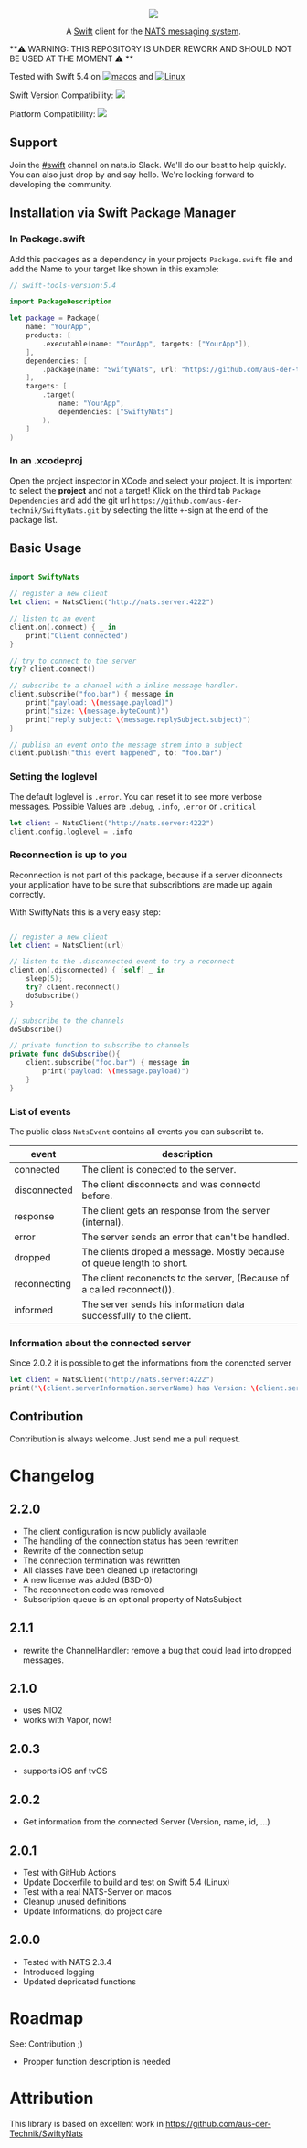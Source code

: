 <p align="center">
  <img src="./Resources/Logo@256.png">
</p>

<p align="center">
    A <a href="https://www.swift.org">Swift</a> client for the <a href="https://nats.io">NATS messaging system</a>.
</p>

**:warning: WARNING: THIS REPOSITORY IS UNDER REWORK AND SHOULD NOT BE USED AT THE MOMENT :warning: **

Tested with Swift 5.4 on [![macos](https://github.com/aus-der-Technik/swifty-nats/actions/workflows/macos.yml/badge.svg?branch=main)](https://github.com/aus-der-Technik/swifty-nats/actions/workflows/macos.yml) and [![Linux](https://github.com/aus-der-Technik/swifty-nats/actions/workflows/linux.yml/badge.svg?branch=main)](https://github.com/aus-der-Technik/swifty-nats/actions/workflows/linux.yml)

Swift Version Compatibility: [![](https://img.shields.io/endpoint?url=https%3A%2F%2Fswiftpackageindex.com%2Fapi%2Fpackages%2Faus-der-Technik%2Fswifty-nats%2Fbadge%3Ftype%3Dswift-versions)](https://swiftpackageindex.com/aus-der-Technik/swifty-nats)

Platform Compatibility: [![](https://img.shields.io/endpoint?url=https%3A%2F%2Fswiftpackageindex.com%2Fapi%2Fpackages%2Faus-der-Technik%2Fswifty-nats%2Fbadge%3Ftype%3Dplatforms)](https://swiftpackageindex.com/aus-der-Technik/swifty-nats)

## Support
Join the [#swift](https://natsio.slack.com/archives/C02D41BU0PQ) channel on nats.io Slack.
We'll do our best to help quickly. You can also just drop by and say hello. We're looking forward to developing the community.

## Installation via Swift Package Manager
### In Package.swift
Add this packages as a dependency in your projects `Package.swift` file and add the Name to your target like shown in this example:

```swift
// swift-tools-version:5.4

import PackageDescription

let package = Package(
    name: "YourApp",
    products: [
        .executable(name: "YourApp", targets: ["YourApp"]),
    ],
    dependencies: [
        .package(name: "SwiftyNats", url: "https://github.com/aus-der-technik/SwiftyNats.git", from: "2.2.0")
    ],
    targets: [
        .target(
            name: "YourApp",
            dependencies: ["SwiftyNats"]
        ),
    ]
)

```
### In an .xcodeproj
Open the project inspector in XCode and select your project. It is importent to select the **project** and not a target!
Klick on the third tab `Package Dependencies` and add the git url `https://github.com/aus-der-technik/SwiftyNats.git` by selecting the litte `+`-sign at the end of the package list.


## Basic Usage
```swift

import SwiftyNats

// register a new client
let client = NatsClient("http://nats.server:4222")

// listen to an event
client.on(.connect) { _ in
    print("Client connected")
}

// try to connect to the server
try? client.connect()

// subscribe to a channel with a inline message handler.
client.subscribe("foo.bar") { message in
    print("payload: \(message.payload)")
    print("size: \(message.byteCount)")
    print("reply subject: \(message.replySubject.subject)")
}

// publish an event onto the message strem into a subject
client.publish("this event happened", to: "foo.bar")

```


### Setting the loglevel
The default loglevel is `.error`. You can reset it to see more verbose messages. Possible
Values are `.debug`, `.info`, `.error` or `.critical`

```swift
let client = NatsClient("http://nats.server:4222")
client.config.loglevel = .info
```

### Reconnection is up to you
Reconnection is not part of this package, because if a server diconnects your application have to be sure that
subscribtions are made up again correctly.

With SwiftyNats this is a very easy step:

```swift

// register a new client
let client = NatsClient(url)

// listen to the .disconnected event to try a reconnect
client.on(.disconnected) { [self] _ in
    sleep(5);
    try? client.reconnect()
    doSubscribe()
}

// subscribe to the channels
doSubscribe()

// private function to subscribe to channels
private func doSubscribe(){
    client.subscribe("foo.bar") { message in
        print("payload: \(message.payload)")
    }
}
```

### List of events
The public class `NatsEvent` contains all events you can subscribt to.

| event        | description                                                            |
| ------------ | ---------------------------------------------------------------------- |
| connected    | The client is conected to the server.                                  |
| disconnected | The client disconnects and was connectd before.                        |
| response     | The client gets an response from the server (internal).                |
| error        | The server sends an error that can't be handled.                       |
| dropped      | The clients droped a message. Mostly because of queue length to short. |
| reconnecting | The client reconencts to the server, (Because of a called reconnect()).|
| informed     | The server sends his information data successfully to the client.      |


### Information about the connected server

Since 2.0.2 it is possible to get the informations from the conencted server

```swift
let client = NatsClient("http://nats.server:4222")
print("\(client.serverInformation.serverName) has Version: \(client.serverInformation.version))");
```


## Contribution
Contribution is always welcome. Just send me a pull request.

# Changelog

## 2.2.0
- The client configuration is now publicly available
- The handling of the connection status has been rewritten
- Rewrite of the connection setup
- The connection termination was rewritten
- All classes have been cleaned up (refactoring)
- A new license was added (BSD-0)
- The reconnection code was removed
- Subscription queue is an optional property of NatsSubject

## 2.1.1
- rewrite the ChannelHandler: remove a bug that could lead into dropped messages.

## 2.1.0
- uses NIO2
- works with Vapor, now!

## 2.0.3
- supports iOS anf tvOS

## 2.0.2
- Get information from the connected Server (Version, name, id, ...)

## 2.0.1
- Test with GitHub Actions
- Update Dockerfile to build and test on Swift 5.4 (Linux)
- Test with a real NATS-Server on macos
- Cleanup unused definitions
- Update Informations, do project care

## 2.0.0
- Tested with NATS 2.3.4
- Introduced logging
- Updated depricated functions

# Roadmap
See: Contribution ;)
- Propper function description is needed

# Attribution
This library is based on excellent work in https://github.com/aus-der-Technik/SwiftyNats
